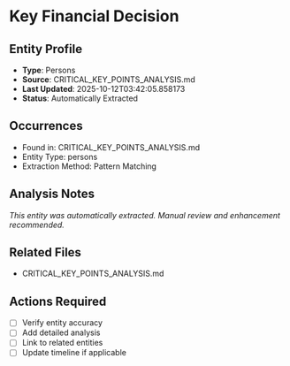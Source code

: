 # Key Financial Decision

## Entity Profile
- **Type**: Persons
- **Source**: CRITICAL_KEY_POINTS_ANALYSIS.md
- **Last Updated**: 2025-10-12T03:42:05.858173
- **Status**: Automatically Extracted

## Occurrences
- Found in: CRITICAL_KEY_POINTS_ANALYSIS.md
- Entity Type: persons
- Extraction Method: Pattern Matching

## Analysis Notes
*This entity was automatically extracted. Manual review and enhancement recommended.*

## Related Files
- CRITICAL_KEY_POINTS_ANALYSIS.md

## Actions Required
- [ ] Verify entity accuracy
- [ ] Add detailed analysis
- [ ] Link to related entities
- [ ] Update timeline if applicable
